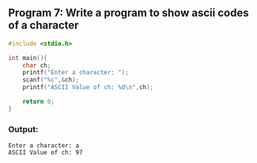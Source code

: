 ## Program 7: Write a program to show ascii codes of a character

```c
#include <stdio.h>

int main(){
    char ch;
    printf("Enter a character: ");
    scanf("%c",&ch);
    printf("ASCII Value of ch: %d\n",ch);

    return 0;
}
```

### Output:
```
Enter a character: a
ASCII Value of ch: 97
```
